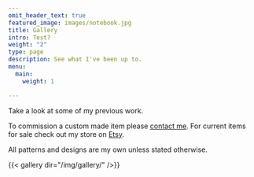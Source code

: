 ```yaml
---
omit_header_text: true
featured_image: images/notebook.jpg
title: Gallery
intro: Test?
weight: "2"
type: page
description: See what I've been up to.
menu:
  main:
    weight: 1

---
```

Take a look at some of my previous work.

To commission a custom made item please [contact me](/contact/). For current items for sale check out my store on [Etsy](https://www.etsy.com/au/shop/CarnelianCraft).

All patterns and designs are my own unless stated otherwise.

{{< gallery dir="/img/gallery/" />}}